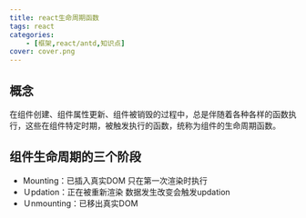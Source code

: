 ```yaml
---
title: react生命周期函数
tags: react
categories: 
    - [框架,react/antd,知识点]
cover: cover.png
---
```

## 概念
在组件创建、组件属性更新、组件被销毁的过程中，总是伴随着各种各样的函数执行，这些在组件特定时期，被触发执行的函数，统称为组件的生命周期函数。

## 组件生命周期的三个阶段

 * Mounting：已插入真实DOM
 只在第一次渲染时执行
 * Ｕpdation：正在被重新渲染
 数据发生改变会触发updation
 * Ｕnmounting：已移出真实DOM